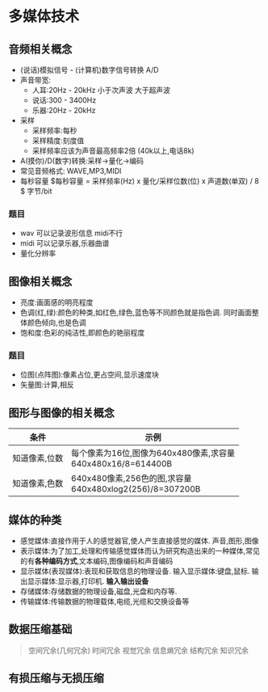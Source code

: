 
# 多媒体技术

## 音频相关概念
* (说话)模拟信号 - (计算机)数字信号转换  A/D
* 声音带宽:
    * 人耳:20Hz - 20kHz 小于次声波 大于超声波
    * 说话:300 - 3400Hz
    * 乐器:20Hz - 20kHz
* 采样
    * 采样频率:每秒
    * 采样精度:刻度值
    * 采样频率应该为声音最高频率2倍 (40k以上,电话8k)
* A(摸你)/D(数字)转换:采样->量化->编码
* 常见音频格式: WAVE,MP3,MIDI
* 每秒容量 $每秒容量 = 采样频率(Hz) x 量化/采样位数(位) x 声道数(单双) / 8 $ 字节/bit

### 题目
* wav 可以记录波形信息 midi不行
* midi 可以记录乐器,乐器曲谱
* 量化分辨率

## 图像相关概念
* 亮度:画面感的明亮程度
* 色调(红,绿):颜色的种类,如红色,绿色,蓝色等不同颜色就是指色调. 同时画面整体颜色倾向,也是色调
* 饱和度:色彩的纯洁性,即颜色的艳丽程度

### 题目
* 位图(点阵图):像素占位,更占空间,显示速度块
* 矢量图:计算,相反

## 图形与图像的相关概念

|条件|示例|
|---|---|
|知道像素,位数|每个像素为16位,图像为640x480像素,求容量<br>640x480x16/8=614400B|
|知道像素,色数|640x480像素,256色的图,求容量<br>640x480xlog2(256)/8=307200B|


## 媒体的种类
* 感觉媒体:直接作用于人的感觉器官,使人产生直接感觉的媒体. 声音,图形,图像
* 表示媒体:为了加工,处理和传输感觉媒体而认为研究构造出来的一种媒体,常见的有**各种编码方式**,文本编码,图像编码和声音编码
* 显示媒体(表现媒体):表现和获取信息的物理设备. 输入显示媒体:键盘,鼠标. 输出显示媒体:显示器,打印机. **输入输出设备**
* 存储媒体:存储数据的物理设备,磁盘,光盘和内存等.
* 传输媒体:传输数据的物理载体,电缆,光缆和交换设备等


## 数据压缩基础
> 空间冗余(几何冗余)
> 时间冗余
> 视觉冗余
> 信息熵冗余
> 结构冗余
> 知识冗余

## 有损压缩与无损压缩
